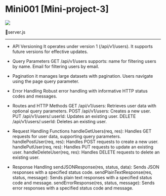 # Mini001 [Mini-project-3]
<a href="https://codeclimate.com/github/Sukhmandeep04/Mini001/maintainability"><img src="https://api.codeclimate.com/v1/badges/eba87c50ea47e43824f1/maintainability" /></a>
      

📗server.js
__________________________

- API Versioning
      It operates under version 1 (/api/v1/users).
      It supports future versions for effective updates.

- Query Parameters
   GET /api/v1/users supports:
      name for filtering users by name.
      Email for filtering users by email.

- Pagination
      it manages large datasets with pagination.
      Users navigate using the page query parameter.

- Error Handling
      Robust error handling with informative HTTP status codes and messages.

- Routes and HTTP Methods
      GET /api/v1/users: Retrieves user data with optional query parameters.
      POST /api/v1/users: Creates a new user.
      PUT /api/v1/users/:userId: Updates an existing user.
      DELETE /api/v1/users/:userId: Deletes an existing user.

- Request Handling Functions
      handleGetUsers(req, res): Handles GET requests for user data, supporting query parameters.
      handlePostUser(req, res): Handles POST requests to create a new user.
      handlePutUser(req, res): Handles PUT requests to update an existing user.
      handleDeleteUser(req, res): Handles DELETE requests to delete an existing user.

- Response Handling
      sendJSONResponse(res, status, data): Sends JSON responses with a specified status code.
      sendPlainTextResponse(res, status, message): Sends plain text responses with a specified status code and message.
      sendErrorResponse(res, status, message): Sends error responses with a specified status code and message.
